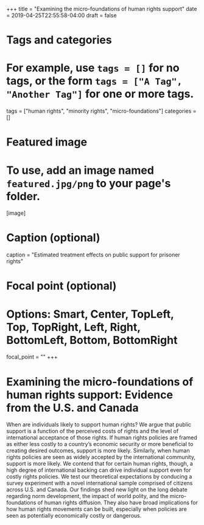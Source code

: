 +++
title = "Examining the micro-foundations of human rights support"
date = 2019-04-25T22:55:58-04:00
draft = false

# Tags and categories
# For example, use `tags = []` for no tags, or the form `tags = ["A Tag", "Another Tag"]` for one or more tags.
tags = ["human rights", "minority rights", "micro-foundations"]
categories = []

# Featured image
# To use, add an image named `featured.jpg/png` to your page's folder. 
[image]
  # Caption (optional)
  caption = "Estimated treatment effects on public support for prisoner rights"

  # Focal point (optional)
  # Options: Smart, Center, TopLeft, Top, TopRight, Left, Right, BottomLeft, Bottom, BottomRight
  focal_point = ""
+++

# Examining the micro-foundations of human rights support: Evidence from the U.S. and Canada


When are individuals likely to support human rights? We argue that public support is a function of the perceived costs of rights and the level of international acceptance of those rights. If human rights policies are framed as either less costly to a country’s economic security or more beneficial to creating desired outcomes, support is more likely. Similarly, when human rights policies are seen as widely accepted by the international community, support is more likely. We contend that for certain human rights, though, a high degree of international backing can drive individual support even for costly rights policies. We test our theoretical expectations by conducing a survey experiment with a novel international sample comprised of citizens across U.S. and Canada. Our findings shed new light on the long debate regarding norm development, the impact of world polity, and the micro-foundations of human rights diffusion. They also have broad implications for how human rights movements can be built, especially when policies are seen as potentially economically costly or dangerous.